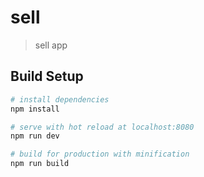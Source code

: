 # sell

> sell app

## Build Setup

``` bash
# install dependencies
npm install

# serve with hot reload at localhost:8080
npm run dev

# build for production with minification
npm run build
```
